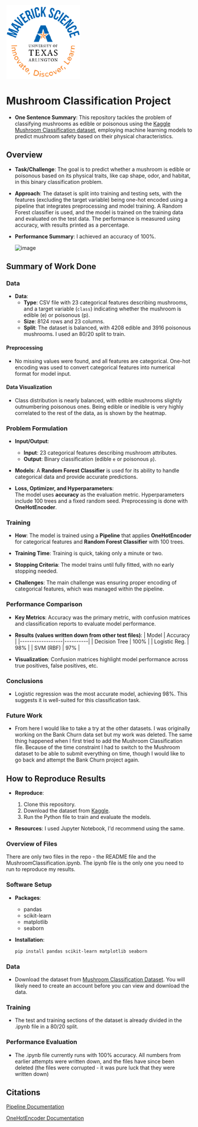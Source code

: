 ![](UTA-DataScience-Logo.png)

# Mushroom Classification Project

* **One Sentence Summary**: This repository tackles the problem of classifying mushrooms as edible or poisonous using the [Kaggle Mushroom Classification dataset](https://www.kaggle.com/datasets/uciml/mushroom-classification/data), employing machine learning models to predict mushroom safety based on their physical characteristics.

## Overview

* **Task/Challenge**: The goal is to predict whether a mushroom is edible or poisonous based on its physical traits, like cap shape, odor, and habitat, in this binary classification problem.

* **Approach**: The dataset is split into training and testing sets, with the features (excluding the target variable) being one-hot encoded using a pipeline that integrates preprocessing and model training. A Random Forest classifier is used, and the model is trained on the training data and evaluated on the test data. The performance is measured using accuracy, with results printed as a percentage.

* **Performance Summary**: I achieved an accuracy of 100%.

  ![image](https://github.com/user-attachments/assets/a6ba6a38-cf96-4383-b4f2-481786275728)


## Summary of Work Done

### Data

* **Data**:
  * **Type**: CSV file with 23 categorical features describing mushrooms, and a target variable (`class`) indicating whether the mushroom is edible (e) or poisonous (p).
  * **Size**: 8124 rows and 23 columns.
  * **Split**: The dataset is balanced, with 4208 edible and 3916 poisonous mushrooms. I used an 80/20 split to train.

#### Preprocessing

* No missing values were found, and all features are categorical. One-hot encoding was used to convert categorical features into numerical format for model input.

#### Data Visualization

* Class distribution is nearly balanced, with edible mushrooms slightly outnumbering poisonous ones. Being edible or inedible is very highly correlated to the rest of the data, as is shown by the heatmap.

### Problem Formulation

* **Input/Output**:  
  * **Input**: 23 categorical features describing mushroom attributes.  
  * **Output**: Binary classification (edible `e` or poisonous `p`).

* **Models**:  A **Random Forest Classifier** is used for its ability to handle categorical data and provide accurate predictions.

* **Loss, Optimizer, and Hyperparameters**:  
  The model uses **accuracy** as the evaluation metric. Hyperparameters include 100 trees and a fixed random seed. Preprocessing is done with **OneHotEncoder**.

### Training

* **How**:  The model is trained using a **Pipeline** that applies **OneHotEncoder** for categorical features and **Random Forest Classifier** with 100 trees.

* **Training Time**: Training is quick, taking only a minute or two.

* **Stopping Criteria**: The model trains until fully fitted, with no early stopping needed.

* **Challenges**:  The main challenge was ensuring proper encoding of categorical features, which was managed within the pipeline.

### Performance Comparison

* **Key Metrics**: Accuracy was the primary metric, with confusion matrices and classification reports to evaluate model performance.

* **Results (values written down from other test files)**:
  | Model            | Accuracy |
  |------------------|----------|
  | Decision Tree    | 100%     |
  | Logistic Reg.    | 98%      |
  | SVM (RBF)        | 97%      |

* **Visualization**: Confusion matrices highlight model performance across true positives, false positives, etc.

### Conclusions

* Logistic regression was the most accurate model, achieving 98%. This suggests it is well-suited for this classification task.

### Future Work

* From here I would like to take a try at the other datasets. I was originally working on the Bank Churn data set but my work was deleted. The same thing happened when I first tried to add the Mushroom Classification file. Because of the time constraint I had to switch to the Mushroom dataset to be able to submit everything on time, though I would like to go back and attempt the Bank Churn project again.

## How to Reproduce Results

* **Reproduce**: 
  1. Clone this repository.
  2. Download the dataset from [Kaggle](https://www.kaggle.com/datasets/uciml/mushroom-classification/data).
  3. Run the Python file to train and evaluate the models.

* **Resources**: I used Jupyter Notebook, I'd recommend using the same.

### Overview of Files

There are only two files in the repo - the README file and the MushroomClassification.ipynb. The ipynb file is the only one you need to run to reproduce my results.

### Software Setup

* **Packages**:
  * pandas
  * scikit-learn
  * matplotlib
  * seaborn

* **Installation**:
  ```bash
  pip install pandas scikit-learn matplotlib seaborn
  ```

### Data

* Download the dataset from [Mushroom Classification Dataset](https://www.kaggle.com/datasets/uciml/mushroom-classification/data). You will likely need to create an account before you can view and download the data.

### Training

* The test and training sections of the dataset is already divided in the .ipynb file in a 80/20 split.

### Performance Evaluation

* The .ipynb file currently runs with 100% accuracy. All numbers from earlier attempts were written down, and the files have since been deleted (the files were corrupted - it was pure luck that they were written down)

## Citations

[Pipeline Documentation](https://scikit-learn.org/1.5/modules/generated/sklearn.pipeline.Pipeline.html)

[OneHotEncoder Documentation](https://scikit-learn.org/dev/modules/generated/sklearn.preprocessing.OneHotEncoder.html)
